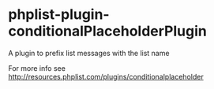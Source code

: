 phplist-plugin-conditionalPlaceholderPlugin
===========================================
A plugin to prefix list messages with the list name

For more info see http://resources.phplist.com/plugins/conditionalplaceholder
